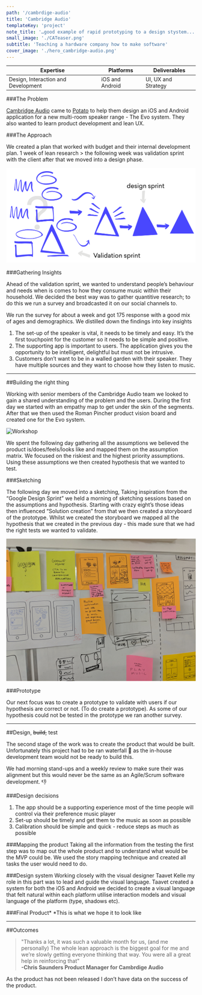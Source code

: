 ```yaml
---
path: '/cambrdige-audio'
title: 'Cambridge Audio'
templateKey: 'project'
note_title: '…good example of rapid prototyping to a design stystem...'
small_image: './CATeaser.png'
subtitle: 'Teaching a hardware company how to make software'
cover_image: './hero_cambridge-audio.png'
---
```


| Expertise        | Platforms           | Deliverables  |
| ------------- |-------------          | -----|            
| Design, Interaction and Development     | iOS and Android         | UI, UX and Strategy           |

###The Problem

[Cambridge Audio](https://www.cambridgeaudio.com/gbr/en) came to [Potato]() to help them design an iOS and Android application for a new multi-room speaker range - The Evo system. They also wanted to learn product development and lean UX.


###The Approach

We created a plan that worked with budget and their internal development plan.
1 week of lean research > the following week was validation sprint with the client after that we moved into a design phase.

![Workshop](cambridge-audio-process-01.png)

###Gathering Insights 

Ahead of the validation sprint, we wanted to understand people’s behaviour and needs when is comes to how they consume music within their household. We decided the best way was to gather quantitive research; to do this we run a survey and broadcasted it on our social channels to.  

We run the survey for about a week and got 175 response with a good mix of ages and demographics.  We distilled down the findings into key insights 

1. The set-up of the speaker is vital, it needs to be timely and easy. It’s the first touchpoint for the customer so it needs to be simple and positive. 
2. The supporting app is important to users. The application gives you the opportunity to be intelligent, delightful but must not be intrusive. 
3. Customers don’t want to be in a walled garden with their speaker. They have multiple sources and they want to choose how they listen to music.

---

##Building the right thing

Working with senior members of the Cambridge Audio team we looked to gain a shared understanding of the problem and the users. During the first day we started with an empathy map to get under the skin of the segments. After that we then used the Roman Pincher product vision board and created one for the Evo system. 

![Workshop](cambrdige_audio_workshop.png)

We spent the following day gathering all the assumptions we believed the product is/does/feels/looks like and mapped them on the assumption matrix. We focused on the riskiest and the highest priority assumptions. Using these assumptions we then created hypothesis that we wanted to test.   

<!-- ![Assumption Matrix](cambridge_audio_assumption_matrix.jpg) -->

###Sketching

The following day we moved into a sketching,  Taking inspiration from the “Google Design Sprint” we held a morning of sketching sessions based on the assumptions and hypothesis. Starting with crazy eight’s those ideas then influenced “Solution creation” from that we then created a storyboard of the prototype. Whilst we created the storyboard we mapped all the hypothesis that we created in the previous day - this made sure that we had the right tests we wanted to validate. 

![Sketching](cambrdige-audio-sketching.jpg)

###Prototype 

Our next focus was to create a prototype to validate with users if our hypothesis are correct or not. (To do create a prototype). As some of our hypothesis could not be tested in the prototype we ran another survey.

---

##Design, ~~build,~~ test

The second stage of the work was to create the product that would be built. Unfortunately this project had to be ran waterfall :shower: as the in-house development team would not be ready to build this. 

We had morning stand-ups and a weekly review to make sure their was alignment but this would never be the same as an Agile/Scrum software development. :thumbsdown:

###Design decisions

1. The app should be a supporting experience most of the time people will control via their preference music player 
2. Set-up should be timely and get them to the music as soon as possible 
3. Calibration should be simple and quick - reduce steps as much as possible

###Mapping the product
Taking all the information from the testing the first step was to map out the whole product and to understand what would be the MVP could be. We used the story mapping technique and created all tasks the user would need to do.

###Design system
Working closely with the visual designer Taavet Kelle my role in this part was to lead and guide the visual language. Taavet created a system for both the iOS and Android we decided to create a visual language that felt natural within each platform utilise interaction models and visual language of the platform (type, shadows etc). 

###Final Product* 
*This is what we hope it to look like 

---

##Outcomes

> "Thanks a lot, it was such a valuable month for us, (and me personally) The whole lean approach is the biggest goal for me and we’re slowly getting everyone thinking that way. You were all a great help in reinforcing that" <br>
**-Chris Saunders Product Manager for Cambrdige Audio**

As the product has not been released I don’t have data on the success of the product. 

<!-- ###Learning
Unfortunately this product was waterfall which goes against my belief that the best products are made into multi-discipline teams. 

When doing workshops with clients that don’t understand Lean UX it would be good to spend time outlining the process. -->
